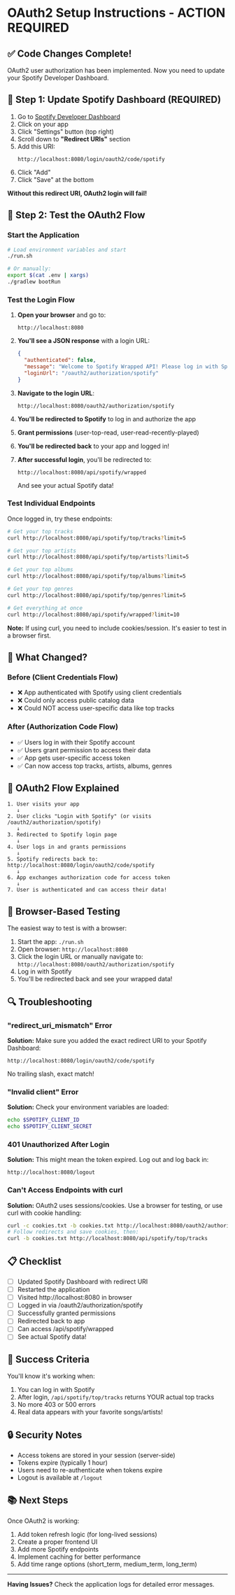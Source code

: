 # OAuth2 Setup Instructions - ACTION REQUIRED

## ✅ Code Changes Complete!

OAuth2 user authorization has been implemented. Now you need to update your Spotify Developer Dashboard.

## 🔧 Step 1: Update Spotify Dashboard (REQUIRED)

1. Go to [Spotify Developer Dashboard](https://developer.spotify.com/dashboard)
2. Click on your app
3. Click "Settings" button (top right)
4. Scroll down to **"Redirect URIs"** section
5. Add this URI:
   ```
   http://localhost:8080/login/oauth2/code/spotify
   ```
6. Click "Add"
7. Click "Save" at the bottom

**Without this redirect URI, OAuth2 login will fail!**

## 🚀 Step 2: Test the OAuth2 Flow

### Start the Application

```bash
# Load environment variables and start
./run.sh

# Or manually:
export $(cat .env | xargs)
./gradlew bootRun
```

### Test the Login Flow

1. **Open your browser** and go to:
   ```
   http://localhost:8080
   ```

2. **You'll see a JSON response** with a login URL:
   ```json
   {
     "authenticated": false,
     "message": "Welcome to Spotify Wrapped API! Please log in with Spotify.",
     "loginUrl": "/oauth2/authorization/spotify"
   }
   ```

3. **Navigate to the login URL**:
   ```
   http://localhost:8080/oauth2/authorization/spotify
   ```

4. **You'll be redirected to Spotify** to log in and authorize the app

5. **Grant permissions** (user-top-read, user-read-recently-played)

6. **You'll be redirected back** to your app and logged in!

7. **After successful login**, you'll be redirected to:
   ```
   http://localhost:8080/api/spotify/wrapped
   ```
   And see your actual Spotify data!

### Test Individual Endpoints

Once logged in, try these endpoints:

```bash
# Get your top tracks
curl http://localhost:8080/api/spotify/top/tracks?limit=5

# Get your top artists
curl http://localhost:8080/api/spotify/top/artists?limit=5

# Get your top albums
curl http://localhost:8080/api/spotify/top/albums?limit=5

# Get your top genres
curl http://localhost:8080/api/spotify/top/genres?limit=5

# Get everything at once
curl http://localhost:8080/api/spotify/wrapped?limit=10
```

**Note:** If using curl, you need to include cookies/session. It's easier to test in a browser first.

## 🎯 What Changed?

### Before (Client Credentials Flow)
- ❌ App authenticated with Spotify using client credentials
- ❌ Could only access public catalog data
- ❌ Could NOT access user-specific data like top tracks

### After (Authorization Code Flow)
- ✅ Users log in with their Spotify account
- ✅ Users grant permission to access their data
- ✅ App gets user-specific access token
- ✅ Can now access top tracks, artists, albums, genres

## 🔐 OAuth2 Flow Explained

```
1. User visits your app
   ↓
2. User clicks "Login with Spotify" (or visits /oauth2/authorization/spotify)
   ↓
3. Redirected to Spotify login page
   ↓
4. User logs in and grants permissions
   ↓
5. Spotify redirects back to: http://localhost:8080/login/oauth2/code/spotify
   ↓
6. App exchanges authorization code for access token
   ↓
7. User is authenticated and can access their data!
```

## 📱 Browser-Based Testing

The easiest way to test is with a browser:

1. Start the app: `./run.sh`
2. Open browser: `http://localhost:8080`
3. Click the login URL or manually navigate to: `http://localhost:8080/oauth2/authorization/spotify`
4. Log in with Spotify
5. You'll be redirected back and see your wrapped data!

## 🔍 Troubleshooting

### "redirect_uri_mismatch" Error
**Solution:** Make sure you added the exact redirect URI to your Spotify Dashboard:
```
http://localhost:8080/login/oauth2/code/spotify
```
No trailing slash, exact match!

### "Invalid client" Error
**Solution:** Check your environment variables are loaded:
```bash
echo $SPOTIFY_CLIENT_ID
echo $SPOTIFY_CLIENT_SECRET
```

### 401 Unauthorized After Login
**Solution:** This might mean the token expired. Log out and log back in:
```
http://localhost:8080/logout
```

### Can't Access Endpoints with curl
**Solution:** OAuth2 uses sessions/cookies. Use a browser for testing, or use curl with cookie handling:
```bash
curl -c cookies.txt -b cookies.txt http://localhost:8080/oauth2/authorization/spotify
# Follow redirects and save cookies, then:
curl -b cookies.txt http://localhost:8080/api/spotify/top/tracks
```

## 📋 Checklist

- [ ] Updated Spotify Dashboard with redirect URI
- [ ] Restarted the application
- [ ] Visited http://localhost:8080 in browser
- [ ] Logged in via /oauth2/authorization/spotify
- [ ] Successfully granted permissions
- [ ] Redirected back to app
- [ ] Can access /api/spotify/wrapped
- [ ] See actual Spotify data!

## 🎉 Success Criteria

You'll know it's working when:

1. You can log in with Spotify
2. After login, `/api/spotify/top/tracks` returns YOUR actual top tracks
3. No more 403 or 500 errors
4. Real data appears with your favorite songs/artists!

## 🔒 Security Notes

- Access tokens are stored in your session (server-side)
- Tokens expire (typically 1 hour)
- Users need to re-authenticate when tokens expire
- Logout is available at `/logout`

## 📚 Next Steps

Once OAuth2 is working:

1. Add token refresh logic (for long-lived sessions)
2. Create a proper frontend UI
3. Add more Spotify endpoints
4. Implement caching for better performance
5. Add time range options (short_term, medium_term, long_term)

---

**Having Issues?** Check the application logs for detailed error messages.
